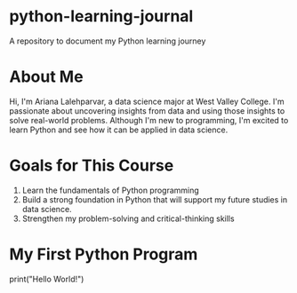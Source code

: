 # python-learning-journal
A repository to document my Python learning journey
# About Me
Hi, I'm Ariana Lalehparvar, a data science major at West Valley College. I'm passionate about uncovering insights from data and using those insights to solve real-world problems. Although I'm new to programming, I'm excited to learn Python and see how it can be applied in data science.
# Goals for This Course
1. Learn the fundamentals of Python programming
2. Build a strong foundation in Python that will support my future studies in data science.
3. Strengthen my problem-solving and critical-thinking skills
# My First Python Program
print("Hello World!")
